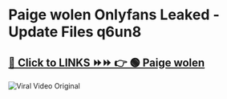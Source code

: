 
 # Paige wolen Onlyfans Leaked - Update Files q6un8

## <h2><a href="https://clipsfans.com/Paige_wolen&ref=git">🔗 Click to LINKS ⏩⏩ 👉 🟢 Paige wolen </a></h2>

<a href="https://clipsfans.com/Paige_wolen&ref=git" rel="nofollow" data-target="animated-image.originalLink"><img src="https://i.ibb.co.com/xMMVF88/686577567.gif" alt="Viral Video Original" style="max-width: 100%; display: inline-block;" data-target="animated-image.originalImage"></a>

